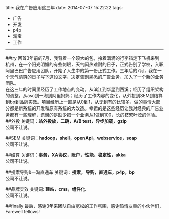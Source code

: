 title: 我在广告应用这三年
date: 2014-07-07 15:22:22
tags: 
- 广告
- 开发
- p4p
- 淘宝
- 工作

---
##try
回首3年前的7月，我背着一个硕大的包，拎着满满的行李箱走下飞机来到杭州，在一个阳光明媚的有些刺眼，天气闷热难耐的日子，正式告别了学校，入职阿里巴巴广告应用团队，开始了人生中的第一份正式工作。三年后的7月，我在一个天气清爽的日子写下这段文字，决定告别熟悉的广告业务，加入了一个新的业务团队。  
在这三年的时间里经历了工作地点的变动，从滨江到华星到西溪；经历了组织架构的调整，从asc到一淘到阿里妈妈；经历了工作内容的变化，从外投到SEM到结算到bp到品牌实效。项目经历上一直是从0到1，从无到有的比较多，做的事情大部分都是新系统的开发和原有系统的大改造。幸运的是这些经历让我对经典的广告业务都有一些理解，遗憾的是缺少把一个业务从1做到100，长的枝繁叶茂的体验。  
##外投
关键词：**站外投放，二跳，A/B test，异步加载，gzip**  
公司不让说。 
 
##SEM
关键词：**hadoop，shell，openApi，webservice，soap**  
公司不让说。  

##结算
关键词：**事务，XA协议，账户，性能，稳定性，akka**  
公司不让说。  

##搜索导购&一淘直通车
关键词：**搜索，导购，直通车，p4p，bp**  
公司不让说。  

##品牌实效
关键词: **建站，cms，组件化**  
公司不让说。 
 	
##finally
最后，感谢3年来团队自由宽松的工作氛围，感谢热情友善的小伙伴们，Farewell fellows!
